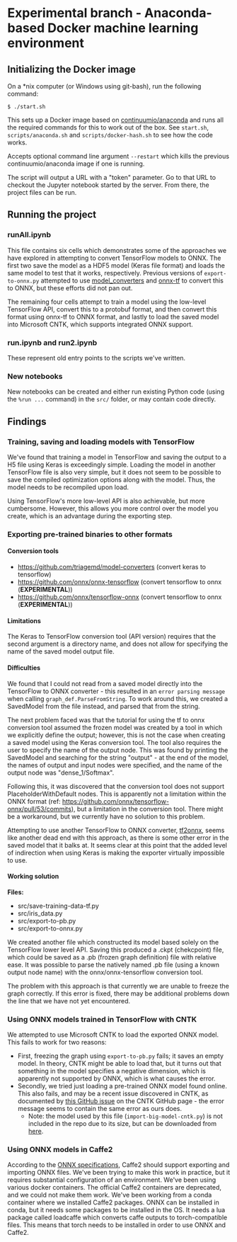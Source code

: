 # Experimental branch - Anaconda-based Docker machine learning environment

## Initializing the Docker image

On a \*nix computer (or Windows using git-bash), run the following command:

```
$ ./start.sh
```

This sets up a Docker image based on
[continuumio/anaconda](https://hub.docker.com/r/continuumio/anaconda/) and runs
all the required commands for this to work out of the box. See `start.sh`,
`scripts/anaconda.sh` and `scripts/docker-hash.sh` to see how the code works.

Accepts optional command line argument `--restart` which kills the previous
continuumio/anaconda image if one is running.

The script will output a URL with a "token" parameter. Go to that URL to
checkout the Jupyter notebook started by the server. From there, the project
files can be run.

## Running the project

### runAll.ipynb

This file contains six cells which demonstrates some of the approaches we have
explored in attempting to convert TensorFlow models to ONNX. The first two save
the model as a HDF5 model (Keras file format) and loads the same model to test
that it works, respectively. Previous versions of `export-to-onnx.py` attempted
to use [model\_converters](https://github.com/triagemd/model-converters) and
[onnx-tf](https://github.com/onnx/onnx-tensorflow) to convert this to ONNX, but
these efforts did not pan out.

The remaining four cells attempt to train a model using the low-level TensorFlow
API, convert this to a protobuf format, and then convert this format using
onnx-tf to ONNX format, and lastly to load the saved model into Microsoft CNTK,
which supports integrated ONNX support.

### run.ipynb and run2.ipynb

These represent old entry points to the scripts we've written.

### New notebooks

New notebooks can be created and either run existing Python code (using the
`%run ...` command) in the `src/` folder, or may contain code directly.

## Findings

### Training, saving and loading models with TensorFlow

We've found that training a model in TensorFlow and saving the output to a H5 file
using Keras is exceedingly simple. Loading the model in another TensorFlow file
is also very simple, but it does not seem to be possible to save the compiled
optimization options along with the model. Thus, the model needs to be
recompiled upon load.

Using TensorFlow's more low-level API is also achievable, but more cumbersome.
However, this allows you more control over the model you create, which is an
advantage during the exporting step.

### Exporting pre-trained binaries to other formats

#### Conversion tools

- https://github.com/triagemd/model-converters (convert keras to tensorflow)
- https://github.com/onnx/onnx-tensorflow (convert tensorflow to onnx
  (**EXPERIMENTAL**))
- https://github.com/onnx/tensorflow-onnx (convert tensorflow to onnx
  (**EXPERIMENTAL**))

#### Limitations

The Keras to TensorFlow conversion tool (API version) requires that the second
argument is a directory name, and does not allow for specifying the name of the
saved model output file.

#### Difficulties

We found that I could not read from a saved model directly into the TensorFlow to
ONNX converter - this resulted in an `error parsing message` when calling
`graph_def.ParseFromString`. To work around this, we created a SavedModel from
the file instead, and parsed that from the string.

The next problem faced was that the tutorial for using the tf to onnx conversion
tool assumed the frozen model was created by a tool in which we explicitly
define the output; however, this is not the case when creating a saved model
using the Keras conversion tool. The tool also requires the user to specify the
name of the output node. This was found by printing the SavedModel and searching
for the string "output" - at the end of the model, the names of output and input
nodes were specified, and the name of the output node was "dense\_1/Softmax".

Following this, it was discovered that the conversion tool does not support
PlaceholderWithDefault nodes. This is apparently not a limitation within the
ONNX format (ref: https://github.com/onnx/tensorflow-onnx/pull/53/commits), but
a limitation in the conversion tool. There might be a workaround, but we
currently have no solution to this problem.

Attempting to use another TensorFlow to ONNX converter,
[tf2onnx](https://github.com/onnx/tensorflow-onnx), seems like another dead end
with this approach, as there is some other error in the saved model that it
balks at. It seems clear at this point that the added level of indirection when
using Keras is making the exporter virtually impossible to use.

#### Working solution

**Files:**
- src/save-training-data-tf.py
- src/iris\_data.py
- src/export-to-pb.py
- src/export-to-onnx.py

We created another file which constructed its model based solely on the
TensorFlow lower level API. Saving this produced a .ckpt (chekcpoint) file,
which could be saved as a .pb (frozen graph definition) file with relative ease.
It was possible to parse the natively named .pb file (using a known output node
name) with the onnx/onnx-tensorflow conversion tool.

The problem with this approach is that currently we are unable to freeze the
graph correctly. If this error is fixed, there may be additional problems down
the line that we have not yet encountered.

### Using ONNX models trained in TensorFlow with CNTK

We attempted to use Microsoft CNTK to load the exported ONNX model. This fails
to work for two reasons:
- First, freezing the graph using `export-to-pb.py` fails; it saves an empty
  model. In theory, CNTK might be able to load that, but it turns out that
  something in the model specifies a negative dimension, which is apparently
  not supported by ONNX, which is what causes the error.
- Secondly, we tried just loading a pre-trained ONNX model found online. This
  also fails, and may be a recent issue discovered in CNTK, as documented by
  [this GitHub issue](https://github.com/Microsoft/CNTK/issues/3310) on the
  CNTK GitHub page - the error message seems to contain the same error as ours
  does.
  - Note: the model used by this file (`import-big-model-cntk.py`) is not
    included in the repo due to its size, but can be downloaded from
    [here](https://github.com/onnx/models/tree/master/bvlc_reference_caffenet).

### Using ONNX models in Caffe2

According to the [ONNX specifications](https://github.com/onnx/tutorials), Caffe2 should support exporting and importing ONNX files. We've been trying to make this work in practice, but it requires substantial configuration of an environment. We've been using various docker containers. The official Caffe2 containers are deprecated, and we could not make them work. 
We've been working from a conda container where we installed Caffe2 packages. ONNX can be installed in conda, but it needs some packages to be installed in the OS. It needs a lua package called loadcaffe which converts caffe outputs to torch-compatible files. This means that torch needs to be installed in order to use ONNX and Caffe2. 
